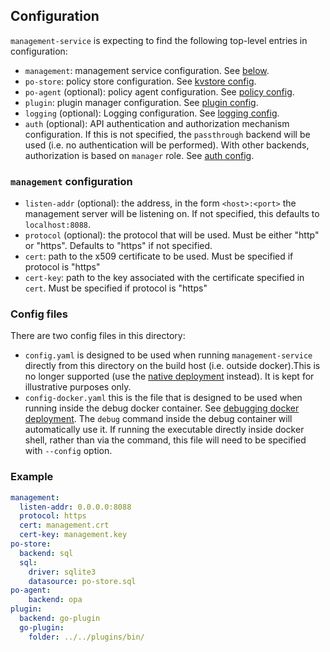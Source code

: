 ## Configuration

`management-service` is expecting to find the following top-level entries in
configuration:

- `management`: management service configuration. See [below](#management-service-configuration).
- `po-store`: policy store configuration. See [kvstore config](/kvstore/README.md#Configuration).
- `po-agent` (optional): policy agent configuration. See [policy config](/policy/README.md#Configuration).
- `plugin`: plugin manager configuration. See [plugin config](/vts/pluginmanager/README.md#Configuration).
- `logging` (optional): Logging configuration. See [logging config](/vts/log/README.md#Configuration).
- `auth` (optional): API authentication and authorization mechanism
  configuration. If this is not specified, the `passthrough` backend will be
  used (i.e. no authentication will be performed). With other backends,
  authorization is based on `manager` role. See [auth
  config](/auth/README.md#Configuration).

### `management` configuration

- `listen-addr` (optional): the address, in the form `<host>:<port>` the
  management server will be listening on. If not specified, this defaults to
  `localhost:8088`.
- `protocol` (optional): the protocol that will be used. Must be either "http" or "https". Defaults to "https" if not specified.
- `cert`: path to the x509 certificate to be used. Must be specified if protocol is "https"
- `cert-key`: path to the key associated with the certificate specified in `cert`. Must be specified if protocol is "https"

### Config files

There are two config files in this directory:

- `config.yaml` is designed to be used when running `management-service`
  directly from this directory on the build host (i.e. outside docker).This is
  no longer supported (use the [native
  deployment](../../../deployments/native/README.md) instead). It is kept for
  illustrative purposes only.
- `config-docker.yaml` this is the file that is designed to be used when running
  inside the debug docker container. See [debugging docker
  deployment](/deployments/docker/README.md#Debugging). The `debug` command
  inside the debug container will automatically use it. If running the
  executable directly inside docker shell, rather than via the command, this
  file will need to be specified with `--config` option.

### Example

```yaml
management:
  listen-addr: 0.0.0.0:8088
  protocol: https
  cert: management.crt
  cert-key: management.key
po-store:
  backend: sql
  sql:
    driver: sqlite3
    datasource: po-store.sql
po-agent:
    backend: opa
plugin:
  backend: go-plugin
  go-plugin:
    folder: ../../plugins/bin/
```
